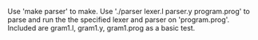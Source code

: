 Use 'make parser' to make.
Use './parser lexer.l parser.y program.prog' to parse and run the the specified lexer and parser on 'program.prog'.
Included are gram1.l, gram1.y, gram1.prog as a basic test.